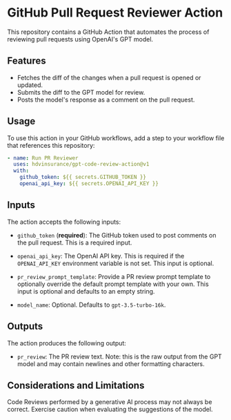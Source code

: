 # GitHub Pull Request Reviewer Action

This repository contains a GitHub Action that automates the process of reviewing pull requests using OpenAI's GPT model.

## Features

- Fetches the diff of the changes when a pull request is opened or updated.
- Submits the diff to the GPT model for review.
- Posts the model's response as a comment on the pull request.

## Usage

To use this action in your GitHub workflows, add a step to your workflow file that references this repository:

```yaml
- name: Run PR Reviewer
  uses: hdvinsurance/gpt-code-review-action@v1
  with:
    github_token: ${{ secrets.GITHUB_TOKEN }}
    openai_api_key: ${{ secrets.OPENAI_API_KEY }}
```

## Inputs

The action accepts the following inputs:

- `github_token` (**required**): The GitHub token used to post comments on the pull request. This is a required input.

- `openai_api_key`: The OpenAI API key. This is required if the `OPENAI_API_KEY` environment variable is not set. This input is optional.

- `pr_review_prompt_template`: Provide a PR review prompt template to optionally override the default prompt template with your own. This input is optional and defaults to an empty string.

- `model_name`: Optional. Defaults to `gpt-3.5-turbo-16k`.

## Outputs

The action produces the following output:

- `pr_review`: The PR review text. Note: this is the raw output from the GPT model and may contain newlines and other formatting characters.

## Considerations and Limitations

Code Reviews performed by a generative AI process may not always be correct. Exercise caution when evaluating the suggestions of the model.
